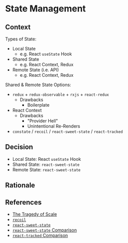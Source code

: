 # State Management

## Context

Types of State:

- Local State
  - e.g. React `useState` Hook
- Shared State
  - e.g. React Context, Redux
- Remote State (i.e. API)
  - e.g. React Context, Redux

Shared & Remote State Options:

- `redux` + `redux-observable` + `rxjs` + `react-redux`
  - Drawbacks
    - Boilerplate
- React Context
  - Drawbacks
    - "Provider Hell"
    - Unintentional Re-Renders
- `constate` / `recoil` / `react-sweet-state` / `react-tracked`

## Decision

- Local State: React `useState` Hook
- Shared State: `react-sweet-state`
- Remote State: `react-sweet-state`

## Rationale

## References

- [The Tragedy of Scale](https://www.youtube.com/watch?v=ktaSmHpXjSE)
- [`recoil`](https://github.com/facebookexperimental/Recoil)
- [`react-sweet-state`](https://github.com/atlassian/react-sweet-state)
- [`react-sweet-state` Comparison](https://github.com/atlassian/react-sweet-state/blob/master/docs/introduction/comparison.md)
- [`react-tracked` Comparison](https://github.com/dai-shi/react-tracked/blob/master/website/docs/comparison.md)
